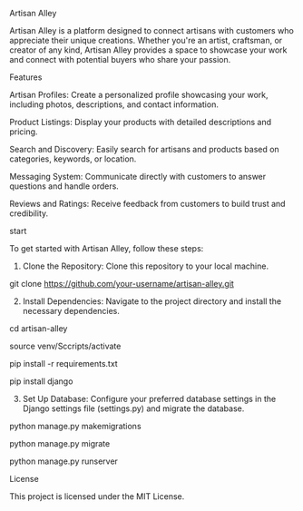 Artisan Alley

Artisan Alley is a platform designed to connect artisans with customers who appreciate their unique creations. Whether you're an artist, craftsman, or creator of any kind, Artisan Alley provides a space to showcase your work and connect with potential buyers who share your passion.

Features

Artisan Profiles: Create a personalized profile showcasing your work, including photos, descriptions, and contact information.

Product Listings: Display your products with detailed descriptions and pricing.

Search and Discovery: Easily search for artisans and products based on categories, keywords, or location.

Messaging System: Communicate directly with customers to answer questions and handle orders.

Reviews and Ratings: Receive feedback from customers to build trust and credibility.

start

To get started with Artisan Alley, follow these steps:

1. Clone the Repository: Clone this repository to your local machine.
 
  git clone https://github.com/your-username/artisan-alley.git
  
2. Install Dependencies: Navigate to the project directory and install the necessary dependencies.

  cd artisan-alley

  source venv/Sccripts/activate
  
  pip install -r requirements.txt

  pip install django
  
3. Set Up Database: Configure your preferred database settings in the Django settings file (settings.py) and migrate the database.
   
  python manage.py makemigrations
  
  python manage.py migrate
  
  python manage.py runserver

License

This project is licensed under the MIT License.






